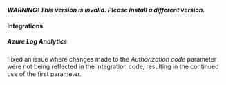 ***WARNING: This version is invalid. Please install a different version.***

#### Integrations

##### Azure Log Analytics

Fixed an issue where changes made to the *Authorization code* parameter were not being reflected in the integration code, resulting in the continued use of the first parameter.

